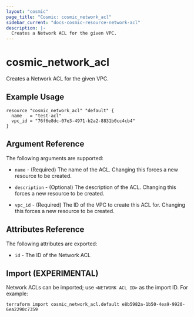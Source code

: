 ```yaml
---
layout: "cosmic"
page_title: "Cosmic: cosmic_network_acl"
sidebar_current: "docs-cosmic-resource-network-acl"
description: |-
  Creates a Network ACL for the given VPC.
---
```


# cosmic_network_acl

Creates a Network ACL for the given VPC.

## Example Usage

```hcl
resource "cosmic_network_acl" "default" {
  name   = "test-acl"
  vpc_id = "76f6e8dc-07e3-4971-b2a2-8831b0cc4cb4"
}
```

## Argument Reference

The following arguments are supported:

* `name` - (Required) The name of the ACL. Changing this forces a new resource
    to be created.

* `description` - (Optional) The description of the ACL. Changing this forces a
    new resource to be created.

* `vpc_id` - (Required) The ID of the VPC to create this ACL for. Changing this
   forces a new resource to be created.

## Attributes Reference

The following attributes are exported:

* `id` - The ID of the Network ACL

## Import (EXPERIMENTAL)

Network ACLs can be imported; use `<NETWORK ACL ID>` as the import ID. For
example:

```shell
terraform import cosmic_network_acl.default e8b5982a-1b50-4ea9-9920-6ea2290c7359
```
